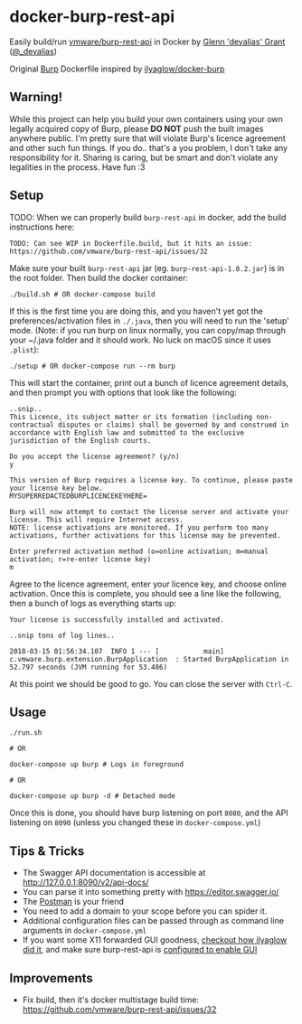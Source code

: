 # docker-burp-rest-api

Easily build/run [vmware/burp-rest-api](https://github.com/vmware/burp-rest-api) in Docker by [Glenn 'devalias' Grant](http://devalias.net/) ([@_devalias](https://twitter.com/_devalias))

Original [Burp](https://portswigger.net/burp) Dockerfile inspired by [ilyaglow/docker-burp](https://github.com/ilyaglow/docker-burp)

## Warning!

While this project can help you build your own containers using your own legally acquired copy of Burp, please **DO NOT** push the built images anywhere public. I'm pretty sure that will violate Burp's licence agreement and other such fun things. If you do.. that's a you problem, I don't take any responsibility for it. Sharing is caring, but be smart and don't violate any legalities in the process. Have fun :3

## Setup

TODO: When we can properly build `burp-rest-api` in docker, add the build instructions here:

```
TODO: Can see WIP in Dockerfile.build, but it hits an issue: https://github.com/vmware/burp-rest-api/issues/32
```

Make sure your built `burp-rest-api` jar (eg. `burp-rest-api-1.0.2.jar`) is in the root folder. Then build the docker container:

```
./build.sh # OR docker-compose build
```

If this is the first time you are doing this, and you haven't yet got the preferences/activation files in `./.java`, then you will need to run the 'setup' mode. (Note: if you run burp on linux normally, you can copy/map through your ~/.java folder and it should work. No luck on macOS since it uses `.plist`):

```
./setup # OR docker-compose run --rm burp
```

This will start the container, print out a bunch of licence agreement details, and then prompt you with options that look like the following:

```
..snip..
This Licence, its subject matter or its formation (including non-contractual disputes or claims) shall be governed by and construed in accordance with English law and submitted to the exclusive jurisdiction of the English courts.

Do you accept the license agreement? (y/n)
y

This version of Burp requires a license key. To continue, please paste your license key below.
MYSUPERREDACTEDBURPLICENCEKEYHERE=

Burp will now attempt to contact the license server and activate your license. This will require Internet access.
NOTE: license activations are monitored. If you perform too many activations, further activations for this license may be prevented.

Enter preferred activation method (o=online activation; m=manual activation; r=re-enter license key)
m
```

Agree to the licence agreement, enter your licence key, and choose online activation. Once this is complete, you should see a line like the following, then a bunch of logs as everything starts up:

```
Your license is successfully installed and activated.

..snip tons of log lines..

2018-03-15 01:56:34.107  INFO 1 --- [           main] c.vmware.burp.extension.BurpApplication  : Started BurpApplication in 52.797 seconds (JVM running for 53.486)
```

At this point we should be good to go. You can close the server with `Ctrl-C`.

## Usage

```
./run.sh

# OR

docker-compose up burp # Logs in foreground

# OR

docker-compose up burp -d # Detached mode
```

Once this is done, you should have burp listening on port `8080`, and the API listening on `8090` (unless you changed these in `docker-compose.yml`)

## Tips & Tricks

* The Swagger API documentation is accessible at http://127.0.0.1:8090/v2/api-docs/
* You can parse it into something pretty with https://editor.swagger.io/
* The [Postman](https://www.getpostman.com/) is your friend
* You need to add a domain to your scope before you can spider it.
* Additional configuration files can be passed through as command line arguments in `docker-compose.yml`
* If you want some X11 forwarded GUI goodness, [checkout how ilyaglow did it](https://github.com/ilyaglow/docker-burp/blob/master/docker-compose.yml), and make sure burp-rest-api is [configured to enable GUI](https://github.com/vmware/burp-rest-api#configuration)

## Improvements

* Fix build, then it's docker multistage build time: https://github.com/vmware/burp-rest-api/issues/32

